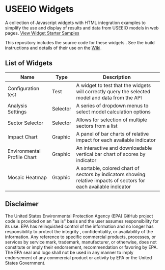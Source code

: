 # USEEIO Widgets

A collection of Javascript widgets with HTML integration examples
to simplify the use and display of results and data from USEEIO models
in web pages. [View Widget Starter Samples](https://msrocka.github.io/useeio-widget-builds/)

This repository includes the source code for these widgets 
. See the build instructions and details of their use on the [Wiki](https://github.com/USEPA/useeio-widgets/wiki/).

## List of Widgets

|Name|Type|Description|
|---|---|---|
| Configuration test | Test| A widget to test that the widgets will correctly query the selected model and data from the API |
| Analysis Settings | Selector| A series of dropdown menus to select model calculation options|
| Sector Selector | Selector| Allows for selection of multiple sectors from a list|
| Impact Chart| Graphic| A panel of bar charts of relative impact for each available indicator|
| Environmental Profile Chart| Graphic| An interactive and downloadable vertical bar chart of scores by indicator|
| Mosaic Heatmap| Graphic| A sortable, colored chart of sectors by indicators showing relative impacts of sectors for each available indicator|

## Disclaimer

The United States Environmental Protection Agency (EPA) GitHub project code is provided on an "as is" basis
and the user assumes responsibility for its use.  EPA has relinquished control of the information and no longer
has responsibility to protect the integrity , confidentiality, or availability of the information.  Any
reference to specific commercial products, processes, or services by service mark, trademark, manufacturer,
or otherwise, does not constitute or imply their endorsement, recommendation or favoring by EPA.  The EPA seal
and logo shall not be used in any manner to imply endorsement of any commercial product or activity by EPA or
the United States Government.
